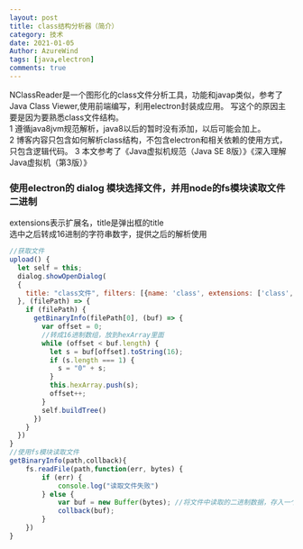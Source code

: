 ```yaml
---
layout: post
title: class结构分析器（简介）
category: 技术
date: 2021-01-05
Author: AzureWind
tags: [java,electron]
comments: true
---
```

NClassReader是一个图形化的class文件分析工具，功能和javap类似，参考了Java Class Viewer,使用前端编写，利用electron封装成应用。
写这个的原因主要是因为要熟悉class文件结构。  
1 遵循java8jvm规范解析，java8以后的暂时没有添加，以后可能会加上。  
2 博客内容只包含如何解析class结构，不包含electron和相关依赖的使用方式，只包含逻辑代码。
3 本文参考了《Java虚拟机规范（Java SE 8版）》《深入理解Java虚拟机（第3版）》

<!-- more -->

### 使用electron的 dialog 模块选择文件，并用node的fs模块读取文件二进制
extensions表示扩展名，title是弹出框的title  
选中之后转成16进制的字符串数字，提供之后的解析使用  
```javascript
//获取文件
upload() {
  let self = this;
  dialog.showOpenDialog(
  {
    title: "class文件", filters: [{name: 'class', extensions: ['class', 'CLASS']}]
  }, (filePath) => {
    if (filePath) {
      getBinaryInfo(filePath[0], (buf) => {
        var offset = 0;
        //转成16进制数组，放到hexArray里面
        while (offset < buf.length) {
          let s = buf[offset].toString(16);
          if (s.length === 1) {
            s = "0" + s;
          }
          this.hexArray.push(s);
          offset++;
        }
        self.buildTree()
      })
    }
  })
}
//使用fs模块读取文件
getBinaryInfo(path,collback){
    fs.readFile(path,function(err, bytes) {
        if (err) {
            console.log("读取文件失败")
        } else {
            var buf = new Buffer(bytes); //将文件中读取的二进制数据，存入一个buffer对象
            collback(buf);
        }
    })
}
```

